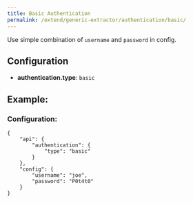 ```yaml
---
title: Basic Authentication
permalink: /extend/generic-extractor/authentication/basic/
---
```


Use simple combination of `username` and `password` in config.

## Configuration

- **authentication.type**: `basic`

## Example:

### Configuration:

    {
        "api": {
            "authentication": {
                "type": "basic"
            }
        },
        "config": {
            "username": "joe",
            "password": "P0t4t0"
        }
    }
